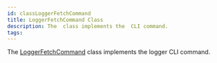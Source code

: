 ```yaml
---
id: classLoggerFetchCommand
title: LoggerFetchCommand Class
description: The  class implements the  CLI command.
tags:
---
```

The [LoggerFetchCommand](classLoggerFetchCommand) class implements the logger CLI command.
